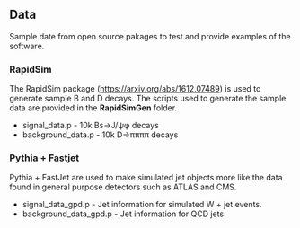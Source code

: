 ## Data

Sample date from open source pakages to test and provide examples
of the software.

### RapidSim

The RapidSim package (https://arxiv.org/abs/1612.07489) is used to
generate sample B and D decays. The scripts used to generate the
sample data are provided in the **RapidSimGen** folder.
 - signal_data.p - 10k Bs->J/ψφ decays
 - background_data.p - 10k D->ππππ decays

### Pythia + Fastjet

Pythia + FastJet are used to make simulated jet objects more like
the data found in general purpose detectors such as ATLAS and CMS.
 - signal_data_gpd.p - Jet information for simulated W + jet events.
 - background_data_gpd.p - Jet information for QCD jets.
